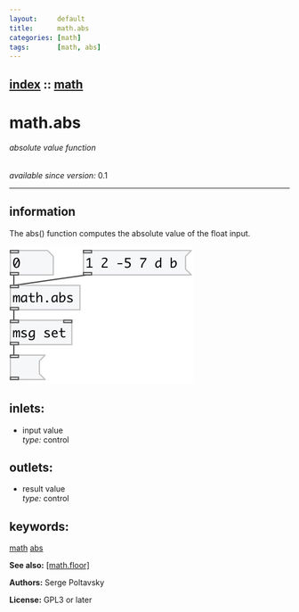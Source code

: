 ```yaml
---
layout:     default
title:      math.abs
categories: [math]
tags:       [math, abs]
---
```

[index](index.html) :: [math](category_math.html)
---

# math.abs

###### absolute value function

*available since version:* 0.1

---


## information
The abs() function computes the absolute value of the float input.


[![example](../examples/img/math.abs.jpg)](../examples/pd/math.abs.pd)









## inlets:

* input value<br>
_type:_ control



## outlets:

* result value<br>
_type:_ control



## keywords:

[math](keywords/math.html)
[abs](keywords/abs.html)



**See also:**
[\[math.floor\]](math.floor.html)




**Authors:** Serge Poltavsky




**License:** GPL3 or later





